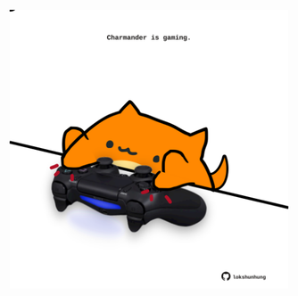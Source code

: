 <!-- built at 23/03/2024, 05:00:43 UTC -->
<p align="center">
  <img width="500" height="500" src="./ReadmeImage.svg">
</p>
